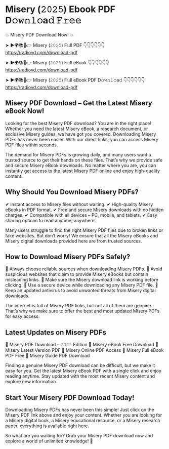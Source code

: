 # Misery (𝟸𝟶𝟸𝟻) Ebook PDF D𝚘𝚠𝚗𝚕𝚘a𝚍 𝙵𝚛𝚎𝚎

💥 Misery PDF Download Now! 💥

➤ ►🌍📚📱👉 Misery (𝟸𝟶𝟸𝟻) F𝚞ll PDF 👇👇👇👇👇👇
https://radiovd.com/download-pdf

➤ ►🌍📚📱👉 Misery (𝟸𝟶𝟸𝟻) F𝚞ll eBook 👇👇👇👇👇👇
https://radiovd.com/download-pdf

➤ ►🌍📚📱👉 Misery (𝟸𝟶𝟸𝟻) F𝚞ll eBook PDF D𝚘𝚠𝚗𝚕𝚘a𝚍 👇👇👇👇👇👇
https://radiovd.com/download-pdf

## Misery PDF Download – Get the Latest Misery eBook Now!

Looking for the best Misery PDF download? You are in the right place! Whether you need the latest Misery eBook, a research document, or exclusive Misery guides, we have got you covered. Downloading Misery PDFs has never been easier. With our direct links, you can access Misery PDF files within seconds.

The demand for Misery PDFs is growing daily, and many users want a trusted source to get their hands on these files. That’s why we provide safe and secure Misery eBook downloads. No matter where you are, you can instantly get access to the latest Misery PDF online and enjoy high-quality content.

## Why Should You Download Misery PDFs?

✔ Instant access to Misery files without waiting.
✔ High-quality Misery eBooks in PDF format.
✔ Free and secure Misery downloads with no hidden charges.
✔ Compatible with all devices – PC, mobile, and tablets.
✔ Easy sharing options to read anytime, anywhere.

Many users struggle to find the right Misery PDF files due to broken links or fake websites. But don’t worry! We ensure that all the Misery eBooks and Misery digital downloads provided here are from trusted sources.

## How to Download Misery PDFs Safely?

📌 Always choose reliable sources when downloading Misery PDFs.
📌 Avoid suspicious websites that claim to provide Misery eBooks but contain misleading links.
📌 Make sure the Misery download link is working before clicking.
📌 Use a secure device while downloading any Misery PDF file.
📌 Keep an updated antivirus to avoid unwanted threats from Misery digital downloads.

The internet is full of Misery PDF links, but not all of them are genuine. That’s why we make sure to offer the best and most updated Misery PDFs for easy access.

## Latest Updates on Misery PDFs

🔹 Misery PDF Download – 𝟸𝟶𝟸𝟻 Edition
🔹 Misery eBook Free Download
🔹 Misery Latest Version PDF
🔹 Misery Online PDF Access
🔹 Misery Full eBook PDF Free
🔹 Misery Guide PDF Download

Finding a genuine Misery PDF download can be difficult, but we make it easy for you. Get the latest Misery eBook PDF with a single click and enjoy reading anytime. Stay updated with the most recent Misery content and explore new information.

## Start Your Misery PDF Download Today!

Downloading Misery PDFs has never been this simple! Just click on the Misery PDF link above and enjoy your content. Whether you are looking for a Misery digital book, a Misery educational resource, or a Misery research paper, everything is available right here.

So what are you waiting for? Grab your Misery PDF download now and explore a world of unlimited knowledge! 🚀